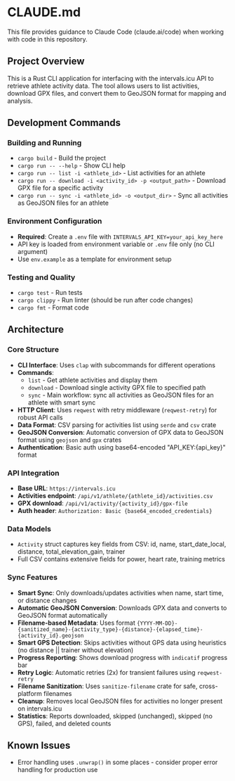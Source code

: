 # CLAUDE.md

This file provides guidance to Claude Code (claude.ai/code) when working with code in this repository.

## Project Overview

This is a Rust CLI application for interfacing with the intervals.icu API to retrieve athlete activity data. The tool allows users to list activities, download GPX files, and convert them to GeoJSON format for mapping and analysis.

## Development Commands

### Building and Running
- `cargo build` - Build the project
- `cargo run -- --help` - Show CLI help
- `cargo run -- list -i <athlete_id>` - List activities for an athlete
- `cargo run -- download -i <activity_id> -p <output_path>` - Download GPX file for a specific activity
- `cargo run -- sync -i <athlete_id> -o <output_dir>` - Sync all activities as GeoJSON files for an athlete

### Environment Configuration
- **Required**: Create a `.env` file with `INTERVALS_API_KEY=your_api_key_here`
- API key is loaded from environment variable or `.env` file only (no CLI argument)
- Use `env.example` as a template for environment setup

### Testing and Quality
- `cargo test` - Run tests
- `cargo clippy` - Run linter (should be run after code changes)
- `cargo fmt` - Format code

## Architecture

### Core Structure
- **CLI Interface**: Uses `clap` with subcommands for different operations
- **Commands**: 
  - `list` - Get athlete activities and display them
  - `download` - Download single activity GPX file to specified path
  - `sync` - Main workflow: sync all activities as GeoJSON files for an athlete with smart sync
- **HTTP Client**: Uses `reqwest` with retry middleware (`reqwest-retry`) for robust API calls
- **Data Format**: CSV parsing for activities list using `serde` and `csv` crate
- **GeoJSON Conversion**: Automatic conversion of GPX data to GeoJSON format using `geojson` and `gpx` crates
- **Authentication**: Basic auth using base64-encoded "API_KEY:{api_key}" format

### API Integration
- **Base URL**: `https://intervals.icu`
- **Activities endpoint**: `/api/v1/athlete/{athlete_id}/activities.csv`
- **GPX download**: `/api/v1/activity/{activity_id}/gpx-file`
- **Auth header**: `Authorization: Basic {base64_encoded_credentials}`

### Data Models
- `Activity` struct captures key fields from CSV: id, name, start_date_local, distance, total_elevation_gain, trainer
- Full CSV contains extensive fields for power, heart rate, training metrics

### Sync Features
- **Smart Sync**: Only downloads/updates activities when name, start time, or distance changes
- **Automatic GeoJSON Conversion**: Downloads GPX data and converts to GeoJSON format automatically
- **Filename-based Metadata**: Uses format `{YYYY-MM-DD}-{sanitized_name}-{activity_type}-{distance}-{elapsed_time}-{activity_id}.geojson`
- **Smart GPS Detection**: Skips activities without GPS data using heuristics (no distance || trainer without elevation)
- **Progress Reporting**: Shows download progress with `indicatif` progress bar
- **Retry Logic**: Automatic retries (2x) for transient failures using `reqwest-retry`
- **Filename Sanitization**: Uses `sanitize-filename` crate for safe, cross-platform filenames
- **Cleanup**: Removes local GeoJSON files for activities no longer present on intervals.icu
- **Statistics**: Reports downloaded, skipped (unchanged), skipped (no GPS), failed, and deleted counts

## Known Issues
- Error handling uses `.unwrap()` in some places - consider proper error handling for production use